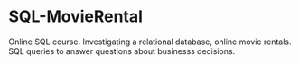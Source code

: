 # SQL-MovieRental

Online SQL course. Investigating a relational database, online movie rentals. SQL queries to answer questions about businesss decisions.
